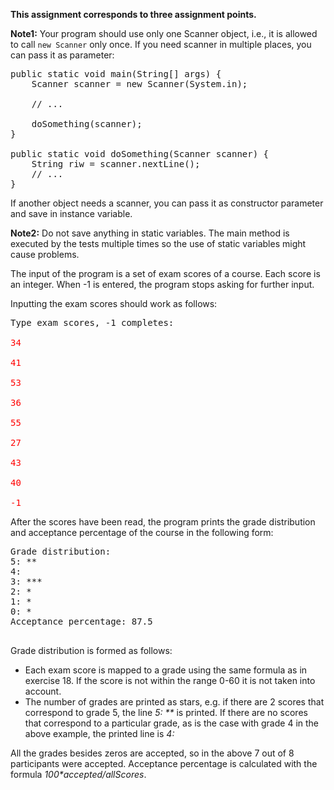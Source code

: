 **This assignment corresponds to three assignment points.**

**Note1:** Your program should use only one Scanner object, i.e., it is allowed to call
`new Scanner` only once. If you need scanner in multiple places, you can pass it as
parameter:

<pre class="sh_java sh_sourceCode">
public static void main(String[] args) {
    Scanner scanner = new Scanner(System.in);

    // ...

    doSomething(scanner);
}

public static void doSomething(Scanner scanner) {
    String riw = scanner.nextLine();
    // ...
}
</pre>

If another object needs a scanner, you can pass it as constructor parameter and save in
instance variable.

**Note2:** Do not save anything in static variables. The main method is executed by the tests
multiple times so the use of static variables might cause problems.

The input of the program is a set of exam scores of a course. Each score is an integer. When -1
is entered, the program stops asking for further input.

Inputting the exam scores should work as follows:

<pre>
Type exam scores, -1 completes:

<font color="red">34</font>

<font color="red">41</font>

<font color="red">53</font>

<font color="red">36</font>

<font color="red">55</font>

<font color="red">27</font>

<font color="red">43</font>

<font color="red">40</font>

<font color="red">-1</font>
</pre>

After the scores have been read, the program prints the grade distribution and acceptance
percentage of the course in the following form:

<pre>
Grade distribution:
5: **
4:
3: ***
2: *
1: *
0: *
Acceptance percentage: 87.5

</pre>

Grade distribution is formed as follows:

* Each exam score is mapped to a grade using the same formula as in exercise 18. If the
        score is not within the range 0-60 it is not taken into account.
* The number of grades are printed as stars, e.g. if there are 2 scores that correspond to grade
        5, the line _5: **_ is printed. If there are no scores that correspond to a particular
        grade, as is the case with grade 4 in the above example, the printed line is _4:_

All the grades besides zeros are accepted, so in the above 7 out of 8 participants were
accepted. Acceptance percentage is calculated with the formula _100*accepted/allScores_.
